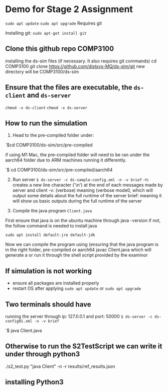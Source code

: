 
# Demo for Stage 2 Assignment

`sudo apt update`
`sudo apt upgrade`
Requires git

Installing git:
`sudo apt-get install git`

## Clone this github repo COMP3100
installing the ds-sim files (if necessary. It also requires git commands)
cd COMP3100 
git clone https://github.com/distsys-MQ/ds-sim/git
new directory will be COMP3100/ds-sim

## Ensure that the files are executable, the `ds-client` and `ds-server`


`chmod -x ds-client`
`chmod -x ds-server`



## How to run the simulation

1. Head to the pre-compiled folder under:

`$cd COMP3100/ds-sim/src/pre-compiled

if using M1 Mac, the pre-compiled folder will need to be ran under the aarch64 folder due to ARM machines running it differently.

`$ cd COMP3100/ds-sim/src/pre-compiled/aarch64

2. Run server `$ ds-server -c ds-sample-config.xml -n -v brief`
-n: creates a new line character ('\n') at the end of each messages made by server and client
-v: (verbose) meaning (verbose mode0, which will output some details about the full runtime of the server
brief: meaning it will show us basic outputs during the full runtime of the server

2. Compile the java program `Client.java`

First ensure that java is on the ubuntu machine through java -version
if not, the follow command is needed to install java

`sudo apt install default-jre default-jdk`

Now we can compile the program using (ensuring that the java program is in the right folder, pre-compiled or aarch64
javac Client.java
which will generate a 
or run it through
the shell script provided by the examinor

## If simulation is not working 
 - ensure all packages are installed properly
 - restart OS after applying `sudo apt update` or `sudo apt upgrade`

## Two terminals should have
running the server through ip: 127.0.0.1 and port: 50000 
`$ ds-server -c ds-config01.xml -n -v brief`

`$ java Client.java

## Otherwise to run the S2TestScript we can write it under through python3
./s2_test.py "java Client" -n -r results/ref_results.json

## installing Python3 



